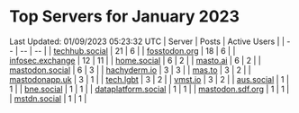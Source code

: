 # Top Servers for January 2023
Last Updated: 01/09/2023 05:23:32 UTC
| Server | Posts | Active Users |
| -- | -- | -- |
| [techhub.social](https://techhub.social/tags/PowerShell) | 21 | 6 |
| [fosstodon.org](https://fosstodon.org/tags/PowerShell) | 18 | 6 |
| [infosec.exchange](https://infosec.exchange/tags/PowerShell) | 12 | 11 |
| [home.social](https://home.social/tags/PowerShell) | 6 | 2 |
| [masto.ai](https://masto.ai/tags/PowerShell) | 6 | 2 |
| [mastodon.social](https://mastodon.social/tags/PowerShell) | 6 | 3 |
| [hachyderm.io](https://hachyderm.io/tags/PowerShell) | 3 | 3 |
| [mas.to](https://mas.to/tags/PowerShell) | 3 | 2 |
| [mastodonapp.uk](https://mastodonapp.uk/tags/PowerShell) | 3 | 1 |
| [tech.lgbt](https://tech.lgbt/tags/PowerShell) | 3 | 2 |
| [vmst.io](https://vmst.io/tags/PowerShell) | 3 | 2 |
| [aus.social](https://aus.social/tags/PowerShell) | 1 | 1 |
| [bne.social](https://bne.social/tags/PowerShell) | 1 | 1 |
| [dataplatform.social](https://dataplatform.social/tags/PowerShell) | 1 | 1 |
| [mastodon.sdf.org](https://mastodon.sdf.org/tags/PowerShell) | 1 | 1 |
| [mstdn.social](https://mstdn.social/tags/PowerShell) | 1 | 1 |

